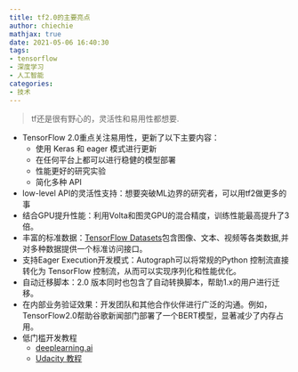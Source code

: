 ```yaml
---
title: tf2.0的主要亮点
author: chiechie
mathjax: true
date: 2021-05-06 16:40:30
tags: 
- tensorflow
- 深度学习
- 人工智能
categories: 
- 技术
---
```


> tf还是很有野心的，灵活性和易用性都想要.

- TensorFlow 2.0重点关注易用性，更新了以下主要内容：
    - 使用 Keras 和 eager 模式进行更新
    - 在任何平台上都可以进行稳健的模型部署
    - 性能更好的研究实验
    - 简化多种 API
- low-level API的灵活性支持：想要突破ML边界的研究者，可以用tf2做更多的事
- 结合GPU提升性能：利用Volta和图灵GPU的混合精度，训练性能最高提升了3倍。
- 丰富的标准数据：[TensorFlow Datasets](https://www.tensorflow.org/guide/data)包含图像、文本、视频等各类数据,并对多种数据提供一个标准访问接口。
- 支持Eager Execution开发模式：Autograph可以将常规的Python 控制流直接转化为 TensorFlow 控制流，从而可以实现序列化和性能优化。
- 自动迁移脚本：2.0 版本同时也包含了自动转换脚本，帮助1.x的用户进行迁移。
- 在内部业务验证效果：开发团队和其他合作伙伴进行广泛的沟通。例如，TensorFlow2.0帮助谷歌新闻部门部署了一个BERT模型，显著减少了内存占用。
- 低门槛开发教程
    - [deeplearning.ai](https://link.zhihu.com/?target=https%3A//www.coursera.org/learn/introduction-tensorflow)
    - [Udacity 教程](https://link.zhihu.com/?target=https%3A//cn.udacity.com/course/intro-to-tensorflow-for-deep-learning--ud187)

